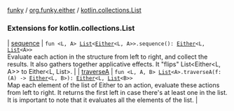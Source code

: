 [funky](../../index.md) / [org.funky.either](../index.md) / [kotlin.collections.List](.)

### Extensions for kotlin.collections.List

| [sequence](sequence.md) | `fun <L, A> `[`List`](https://kotlinlang.org/api/latest/jvm/stdlib/kotlin.collections/-list/index.html)`<`[`Either`](../-either/index.md)`<L, A>>.sequence(): `[`Either`](../-either/index.md)`<L, `[`List`](https://kotlinlang.org/api/latest/jvm/stdlib/kotlin.collections/-list/index.html)`<A>>`<br>Evaluate each action in the structure from left to right, and collect the results. It also gathers together applicative effects. It "flips" List&lt;Either&lt;L, A&gt;&gt; to Either&lt;L, List&gt;. |
| [traverseA](traverse-a.md) | `fun <L, A, B> `[`List`](https://kotlinlang.org/api/latest/jvm/stdlib/kotlin.collections/-list/index.html)`<A>.traverseA(f: (A) -> `[`Either`](../-either/index.md)`<L, B>): `[`Either`](../-either/index.md)`<L, `[`List`](https://kotlinlang.org/api/latest/jvm/stdlib/kotlin.collections/-list/index.html)`<B>>`<br>Map each element of the list of Either to an action, evaluate these actions from left to right. It returns the first left in case there's at least one in the list. It is important to note that it evaluates all the elements of the list. |

